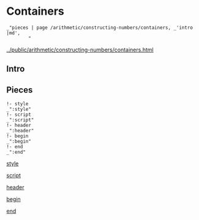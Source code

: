 # Containers

    _"pieces | page /arithmetic/constructing-numbers/containers, _'intro |md',
            "

[../public/arithmetic/constructing-numbers/containers.html](# "save:")


## Intro

## Pieces

    !- style
    _":style"
    !- script
    _":script"
    !- header
    _":header"
    !- begin
    _":begin"
    !- end
    _":end"

[style]() 

[script]()

[header]()

[begin]()

[end]()


